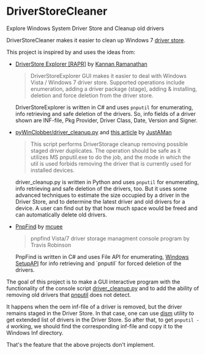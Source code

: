 # DriverStoreCleaner
Explore Windows System Driver Store and Cleanup old drivers

DriverStoreCleaner makes it easier to clean up Windows 7 [driver store](https://msdn.microsoft.com/en-us/library/ff544868(v=vs.85).aspx).

This project is inspired by and uses the ideas from:
* [DriverStore Explorer [RAPR]](https://driverstoreexplorer.codeplex.com/) by [Kannan Ramanathan](https://www.codeplex.com/site/users/view/kannanmr)

  > DriverStoreExplorer GUI makes it easier to deal with Windows Vista / Windows 7 driver store.
  Supported operations include enumeration, adding a driver package (stage), adding & installing,
  deletion and force deletion from the driver store.

  DriverStoreExplorer is written in C# and uses `pnputil` for enumerating, info retrieving and
  safe deletion of the drivers. So, info fields of a driver shown are INF-file, Pkg Provider,
  Driver Class, Date, Version and Signer.

* [pyWinClobber/driver_cleanup.py](https://github.com/JustAMan/pyWinClobber/blob/master/driver_cleanup.py)
and [this article](http://habrahabr.ru/post/196404/) by [JustAMan](https://github.com/JustAMan)

  > This script performs DriverStorage cleanup removing possible staged driver duplicates.
The operation should be safe as it utilizes MS pnputil.exe to do the job, and the mode
in which the util is used forbids removing the driver that is currently used for installed
devices.

  driver_cleanup.py is written in Python and uses `pnputil` for enumerating, info retrieving
  and safe deletion of the drivers, too. But it uses some advanced techniques to estimate the size
  occupied by a driver in the Driver Store, and to determine the latest driver and old drivers
  for a device. A user can find out by that how much space would be freed and can automatically
  delete old drivers.

* [PnpFind](https://github.com/mcuee/PnpFind) by [mcuee](https://github.com/mcuee)

  > pnpfind Vista/7 driver storage managment console program by Travis Robinson
 
  PnpFind is written in C# and uses File API for enumerating,
  [Windows SetupAPI](https://msdn.microsoft.com/en-us/library/cc185682(v=vs.85).aspx) for info retrieving
  and `pnputil` for forced deletion of the drivers.
 
The goal of this project is to make a GUI interactive program with the functionality of the console script
[driver_cleanup.py](https://github.com/JustAMan/pyWinClobber/blob/master/driver_cleanup.py) and to add
the ability of removing old drivers that
[pnputil](https://msdn.microsoft.com/en-us/library/windows/hardware/ff550419(v=vs.85).aspx) does not detect.

It happens when the oem inf-file of a driver is removed, but the driver remains staged in the Driver Store.
In that case, one can use [dism](https://msdn.microsoft.com/en-US/library/hh825258.aspx) utility to get
extended list of drivers in the Driver Store. So after that, to get `pnputil -d` working, we should find
the corresponding inf-file and copy it to the Windows Inf directory.

That's the feature that the above projects don't implement.
